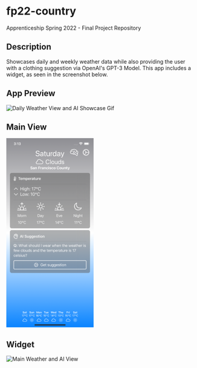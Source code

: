 # fp22-country
Apprenticeship Spring 2022 - Final Project Repository

## Description
Showcases daily and weekly weather data while also providing the user with a clothing suggestion via OpenAI's GPT-3 Model. This app includes a widget, as seen in the screenshot below.

## App Preview
<img src="./fp22country.gif" alt="Daily Weather View and AI Showcase Gif" height="500">

## Main View
<img src="./MainPageSS.png" alt="Main Weather and AI View" height="500">


## Widget
<img src="./WidgetSS.png" alt="Main Weather and AI View" height="500">
